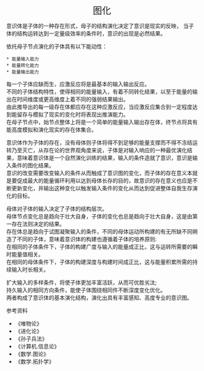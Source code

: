 <center><font size=5>图化</font></center>

意识体是子体的一种存在形式，母子的结构演化决定了意识是现实的反映，
当子体的结构运转达到一定量级效率的条件时，意识的出现是必然结果。<br/>

依托母子节点演化的子体具有以下能动性：
```
* 能量输入能力
* 能量转化能力
* 能量输出能力
```
每一个子体应缺而生，应激反应将是最基本的输入输出反应。<br/>
不同的子体结构特性，使得相同的能量输入，有着不同转化结果，以至于能量的输出在时间维度或更高维度上着不同的强弱结果输出。<br/>
由此推导出的每一级存在体都应存在这种应激反应，当应激反应集合到一定程度达到能留存与模拟了现实的变化时将表现出推演能力。<br/>
在母子节点中，始节点整体上将是一个简单的能量输入输出存在体，终节点将具有能高度模拟和演化现实的存在体集合。<br/>

意识体作为子体的存在，没有母体则子体将得不到足够的能量支撑而不得不冻结运转乃至灭亡，从存在论的世界观角度来说，子体是对输入响应的一种最优演化结果，意味着意识体是一个自然演化训练的结果，输入的条件造就了意识，意识是输入条件的图化结果。<br/>
意识的改变需要改变输入的条件从而触成了意识图的变化，而子体的存在意义本就是要促成最大的能量循环利用以达到母体长存的目的，故意识的存在意义也应是不断更新变化，并输出这种变化以触发输入条件的变化从而达到促进整体自我生存演化的目标。<br/>

母体对子体的输入决定了子体的结构层次。<br/>
母体节点变化总是趋向于壮大自身，子体的变化也总是趋向于壮大自身，这是由第一存在法则决定的结果。<br/>
存在体总是趋向于试图凝聚输入的条件，不同的母体运动所构建的有无所缺不同朔造了不同的子体，意味着意识体的构建也遵循着子体的培养原则:<br/>
在相同的子体条件下，子体的构建广度与输入的能量成正比，这与运转所需要的瞬时能量值相关。<br/>
在相同的母体条件下，子体的构建深度与构建时间成正比，这与能量积累所需的持续输入时长相关。<br/>

扩大输入的多样条件，将使子体更加丰富活跃，从而可优胜劣汰;<br/>
持久输入的相同方向条件，能使子体围绕相同件不断深度变化优化。<br/>
两者构成了意识体的基本演化结构，演化出具有丰富感知、高度专业的意识图。<br/>

参考资料
* 《唯物论》
* 《进化论》
* 《孙子兵法》
* 《计算机.信息论》
* 《数学.图论》
* 《数学.拓扑学》

